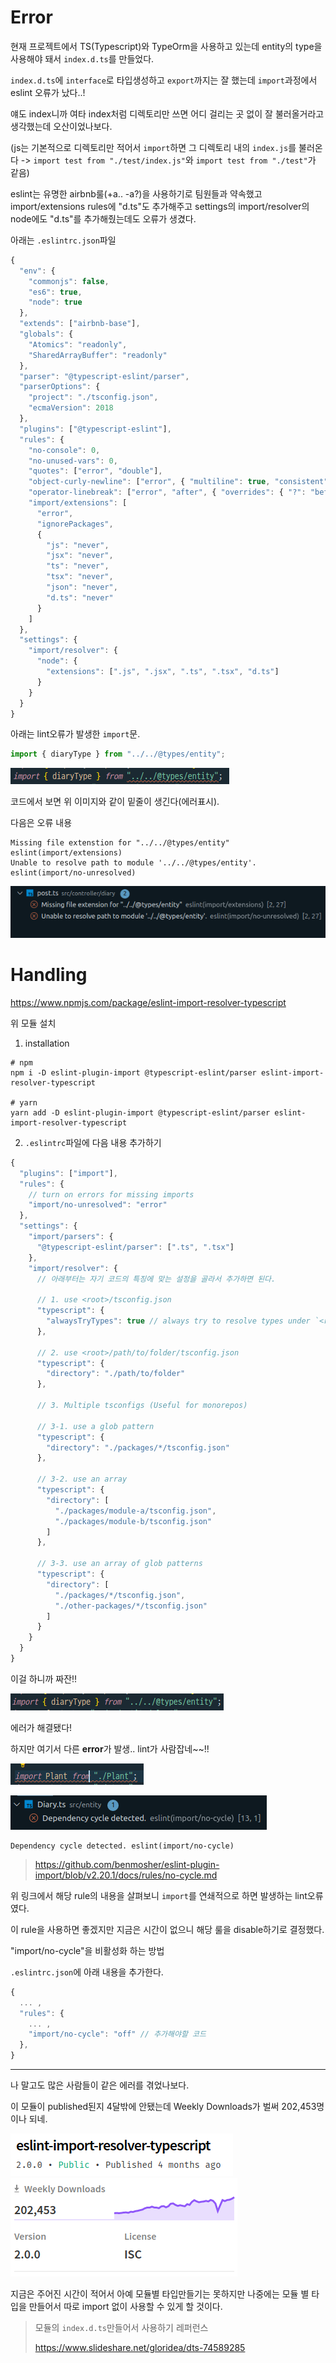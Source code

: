 # Error

현재 프로젝트에서 TS(Typescript)와 TypeOrm을 사용하고 있는데 entity의 type을 사용해야 돼서 `index.d.ts`를 만들었다.



`index.d.ts`에 `interface`로 타입생성하고 `export`까지는 잘 했는데 `import`과정에서 eslint 오류가 났다..!

얘도 index니까 여타 index처럼 디렉토리만 쓰면 어디 걸리는 곳 없이 잘 불러올거라고 생각했는데 오산이었나보다.

(js는 기본적으로 디렉토리만 적어서 `import`하면 그 디렉토리 내의 `index.js`를 불러온다 -> `import test from "./test/index.js"`와 `import test from "./test"`가 같음)

eslint는 유명한 airbnb룰(+a.. -a?)을 사용하기로 팀원들과 약속했고 import/extensions rules에 "d.ts"도 추가해주고 settings의 import/resolver의 node에도 "d.ts"를 추가해줬는데도 오류가 생겼다.



아래는 `.eslintrc.json`파일

```js
{
  "env": {
    "commonjs": false,
    "es6": true,
    "node": true
  },
  "extends": ["airbnb-base"],
  "globals": {
    "Atomics": "readonly",
    "SharedArrayBuffer": "readonly"
  },
  "parser": "@typescript-eslint/parser",
  "parserOptions": {
    "project": "./tsconfig.json",
    "ecmaVersion": 2018
  },
  "plugins": ["@typescript-eslint"],
  "rules": {
    "no-console": 0,
    "no-unused-vars": 0,
    "quotes": ["error", "double"],
    "object-curly-newline": ["error", { "multiline": true, "consistent": true }],
    "operator-linebreak": ["error", "after", { "overrides": { "?": "before", ":": "before" } }],
    "import/extensions": [
      "error",
      "ignorePackages",
      {
        "js": "never",
        "jsx": "never",
        "ts": "never",
        "tsx": "never",
        "json": "never",
        "d.ts": "never"
      }
    ]
  },
  "settings": {
    "import/resolver": {
      "node": {
        "extensions": [".js", ".jsx", ".ts", ".tsx", "d.ts"]
      }
    }
  }
}

```



아래는 lint오류가 발생한 `import`문.

```js
import { diaryType } from "../../@types/entity";
```

![01-0](img/01-0.png)

코드에서 보면 위 이미지와 같이 밑줄이 생긴다(에러표시).



다음은 오류 내용

```
Missing file extenstion for "../../@types/entity" eslint(import/extensions)
Unable to resolve path to module '../../@types/entity'. eslint(import/no-unresolved)
```

![01-1](img/01-1.png)



# Handling

https://www.npmjs.com/package/eslint-import-resolver-typescript

위 모듈 설치



1. installation

```
# npm 
npm i -D eslint-plugin-import @typescript-eslint/parser eslint-import-resolver-typescript
 
# yarn 
yarn add -D eslint-plugin-import @typescript-eslint/parser eslint-import-resolver-typescript
```



2. `.eslintrc`파일에 다음 내용 추가하기

```js
{
  "plugins": ["import"],
  "rules": {
    // turn on errors for missing imports
    "import/no-unresolved": "error"
  },
  "settings": {
    "import/parsers": {
      "@typescript-eslint/parser": [".ts", ".tsx"]
    },
    "import/resolver": {
      // 아래부터는 자기 코드의 특징에 맞는 설정을 골라서 추가하면 된다.
        
      // 1. use <root>/tsconfig.json
      "typescript": {
        "alwaysTryTypes": true // always try to resolve types under `<roo/>@types` directory even it doesn't contain any source code, like `@types/unist`
      },
 
      // 2. use <root>/path/to/folder/tsconfig.json
      "typescript": {
        "directory": "./path/to/folder"
      },
 
      // 3. Multiple tsconfigs (Useful for monorepos)
 
      // 3-1. use a glob pattern
      "typescript": {
        "directory": "./packages/*/tsconfig.json"
      },
 
      // 3-2. use an array
      "typescript": {
        "directory": [
          "./packages/module-a/tsconfig.json",
          "./packages/module-b/tsconfig.json"
        ]
      },
 
      // 3-3. use an array of glob patterns
      "typescript": {
        "directory": [
          "./packages/*/tsconfig.json",
          "./other-packages/*/tsconfig.json"
        ]
      }
    }
  }
}
```



이걸 하니까 짜잔!!

![01-2](img/01-2.png)

에러가 해결됐다!





하지만 여기서 다른 **error**가 발생.. lint가 사람잡네~~!!

![01-6](img/01-6.png)

![01-5](img/01-5.png)

```
Dependency cycle detected. eslint(import/no-cycle)
```

> https://github.com/benmosher/eslint-plugin-import/blob/v2.20.1/docs/rules/no-cycle.md

위 링크에서 해당 rule의 내용을 살펴보니 `import`를 연쇄적으로 하면 발생하는 lint오류였다.

이 rule을 사용하면 좋겠지만 지금은 시간이 없으니 해당 룰을 disable하기로 결정했다.



"import/no-cycle"을 비활성화 하는 방법

`.eslintrc.json`에 아래 내용을 추가한다.

```js
{
  ... ,
  "rules": {
    ... ,
    "import/no-cycle": "off" // 추가해야할 코드
  },
}
```





---

나 말고도 많은 사람들이 같은 에러를 겪었나보다.

이 모듈이 published된지 4달밖에 안됐는데 Weekly Downloads가 벌써 202,453명이나 되네.

 ![01-3](img/01-3.png)![01-4](img/01-4.png)



지금은 주어진 시간이 적어서 아예 모듈별 타입만들기는 못하지만 나중에는 모듈 별 타입을 만들어서 따로 import 없이 사용할 수 있게 할 것이다.

> 모듈의 `index.d.ts`만들어서 사용하기 레퍼런스
>
> https://www.slideshare.net/gloridea/dts-74589285